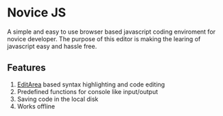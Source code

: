 # Novice JS

A simple and easy to use browser based javascript coding enviroment for novice developer. The purpose of this editor is making the learing of javascript easy and hassle free. 

## Features

1. [EditArea](https://www.cdolivet.com/editarea/) based syntax highlighting and code editing
2. Predefined functions for console like input/output
3. Saving code in the local disk
4. Works offline
